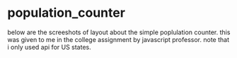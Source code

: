 # population_counter
below are the screeshots of layout about the simple poplulation counter.
this was given to me in the college assignment by javascript professor. 
note that i only used api for US states. 
